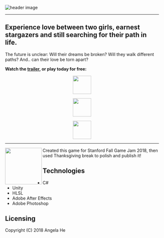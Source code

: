 ![header image](https://img.itch.zone/aW1nLzE1MjE0MzgucG5n/original/FGpGqx.png)
***
## Experience love between two girls, earnest stargazers and still searching for their path in life. 

The future is unclear: Will their dreams be broken? Will they walk different paths? And.. can their love be torn apart?

**Watch the [trailer](https://youtu.be/KuB1i-hHk8w), or play today for free:**


<a href="https://zephyo.itch.io/theres-this-girl" target="_blank">
  <p align="center"><img src="https://zephyo.github.io/img/messenger.png" 
height="60" /></p></a>
<a href="https://play.google.com/store/apps/details?id=com.AngelaHe.TheresThisGirl" target="_blank">
  <p align="center">
    <img src="https://upload.wikimedia.org/wikipedia/commons/thumb/c/cd/Get_it_on_Google_play.svg/1000px-Get_it_on_Google_play.svg.png" 
height = "60" /></p></a>
  <a href="https://itunes.apple.com/us/app/theres-this-girl/id1444002032" target="_blank">
  <p align="center"><img src="https://devimages-cdn.apple.com/app-store/marketing/guidelines/images/badge-download-on-the-app-store.svg" 
height="60" /></p></a>

***
<img align="left" height="120" src="https://img.itch.zone/aW1nLzE2NTM4MDAuZ2lm/original/XJ2zeo.gif" 
/> Created this game for Stanford Fall Game Jam 2018, then used Thanksgiving break to polish and publish it!


Technologies
------
* C#
* Unity
* HLSL
* Adobe After Effects
* Adobe Photoshop

Licensing
------
Copyright (C) 2018 Angela He
